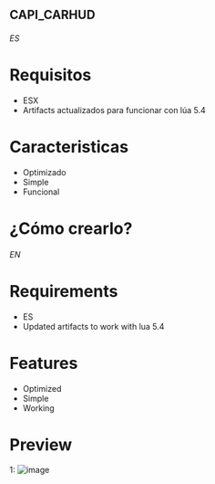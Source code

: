 ## CAPI_CARHUD

###### ES ######

# Requisitos

* ESX
* Artifacts actualizados para funcionar con lúa 5.4

# Caracteristicas
 
* Optimizado
* Simple
* Funcional

# ¿Cómo crearlo?

###### EN ######

# Requirements

* ES
* Updated artifacts to work with lua 5.4

# Features
 
* Optimized
* Simple
* Working

# Preview
1: ![image](https://media.discordapp.net/attachments/465602799284256789/970774743533883502/unknown.png)
